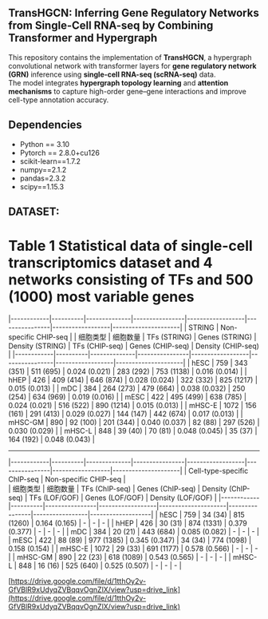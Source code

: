 ## TransHGCN: Inferring Gene Regulatory Networks from Single-Cell RNA-seq by Combining Transformer and Hypergraph
This repository contains the implementation of **TransHGCN**, a hypergraph convolutional network with transformer layers for **gene regulatory network (GRN)** inference using **single-cell RNA-seq (scRNA-seq)** data.  
The model integrates **hypergraph topology learning** and **attention mechanisms** to capture high-order gene–gene interactions and improve cell-type annotation accuracy.

## Dependencies

- Python == 3.10 
- Pytorch == 2.8.0+cu126
- scikit-learn==1.7.2
- numpy==2.1.2
- pandas=2.3.2
- scipy==1.15.3


## DATASET:
# Table 1 Statistical data of single-cell transcriptomics dataset and 4 networks consisting of TFs and 500 (1000) most variable genes


|------------|----------|--------------|----------------|------------------|----------------|------------------|---------------------|
|                                        STRING                            |               Non-specific CHIP-seq                     |
| 细胞类型   | 细胞数量 | TFs (STRING) | Genes (STRING) | Density (STRING) | TFs (CHIP-seq) | Genes (CHIP-seq) | Density (CHIP-seq)  |
|------------|----------|--------------|----------------|------------------|----------------|------------------|---------------------|
| hESC       | 759      | 343 (351)    | 511 (695)      | 0.024 (0.021)    | 283 (292)      | 753 (1138)       | 0.016 (0.014)       |
| hHEP       | 426      | 409 (414)    | 646 (874)      | 0.028 (0.024)    | 322 (332)      | 825 (1217)       | 0.015 (0.013)       |
| mDC        | 384      | 264 (273)    | 479 (664)      | 0.038 (0.032)    | 250 (254)      | 634 (969)        | 0.019 (0.016)       |
| mESC       | 422      | 495 (499)    | 638 (785)      | 0.024 (0.021)    | 516 (522)      | 890 (1214)       | 0.015 (0.013)       |
| mHSC-E     | 1072     | 156 (161)    | 291 (413)      | 0.029 (0.027)    | 144 (147)      | 442 (674)        | 0.017 (0.013)       |
| mHSC-GM    | 890      | 92 (100)     | 201 (344)      | 0.040 (0.037)    | 82 (88)        | 297 (526)        | 0.030 (0.029)       |
| mHSC-L     | 848      | 39 (40)      | 70 (81)        | 0.048 (0.045)    | 35 (37)        | 164 (192)        | 0.048 (0.043)       |

---

|------------|----------|--------------|----------------|------------------|----------------|------------------|---------------------|
|                        Cell-type-specific ChIP-seq                             |               Non-specific CHIP-seq                 |            
| 细胞类型   | 细胞数量 | TFs (ChIP-seq) | Genes (ChIP-seq) | Density (ChIP-seq) | TFs (LOF/GOF) | Genes (LOF/GOF) | Density (LOF/GOF) |
|------------|----------|----------------|------------------|---------------------|----------------|-----------------|-------------------|
| hESC       | 759      | 34 (34)        | 815 (1260)       | 0.164 (0.165)       | -              | -               | -                 |
| hHEP       | 426      | 30 (31)        | 874 (1331)       | 0.379 (0.377)       | -              | -               | -                 |
| mDC        | 384      | 20 (21)        | 443 (684)        | 0.085 (0.082)       | -              | -               | -                 |
| mESC       | 422      | 88 (89)        | 977 (1385)       | 0.345 (0.347)       | 34 (34)        | 774 (1098)      | 0.158 (0.154)     |
| mHSC-E     | 1072     | 29 (33)        | 691 (1177)       | 0.578 (0.566)       | -              | -               | -                 |
| mHSC-GM    | 890      | 22 (23)        | 618 (1089)       | 0.543 (0.565)       | -              | -               | -                 |
| mHSC-L     | 848      | 16 (16)        | 525 (640)        | 0.525 (0.507)       | -              | -               | -                 |

[https://drive.google.com/file/d/1tthOy2v-GfVBlR9xUdyqZVBqqvOgnZlX/view?usp=drive_link](https://drive.google.com/file/d/1tthOy2v-GfVBlR9xUdyqZVBqqvOgnZlX/view?usp=drive_link)
